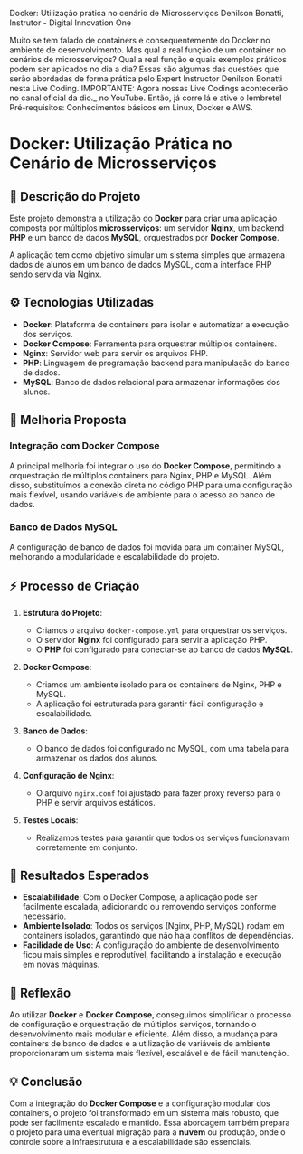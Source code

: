Docker: Utilização prática no cenário de Microsserviços
Denilson Bonatti, Instrutor - Digital Innovation One

Muito se tem falado de containers e consequentemente do Docker no ambiente de desenvolvimento. Mas qual a real função de um container no cenários de microsserviços? Qual a real função e quais exemplos práticos podem ser aplicados no dia a dia? Essas são algumas das questões que serão abordadas de forma prática pelo Expert Instructor Denilson Bonatti nesta Live Coding. IMPORTANTE: Agora nossas Live Codings acontecerão no canal oficial da dio._ no YouTube. Então, já corre lá e ative o lembrete! Pré-requisitos: Conhecimentos básicos em Linux, Docker e AWS.


# Docker: Utilização Prática no Cenário de Microsserviços

## 🚀 Descrição do Projeto

Este projeto demonstra a utilização do **Docker** para criar uma aplicação composta por múltiplos **microsserviços**: um servidor **Nginx**, um backend **PHP** e um banco de dados **MySQL**, orquestrados por **Docker Compose**.

A aplicação tem como objetivo simular um sistema simples que armazena dados de alunos em um banco de dados MySQL, com a interface PHP sendo servida via Nginx.

## ⚙️ Tecnologias Utilizadas

- **Docker**: Plataforma de containers para isolar e automatizar a execução dos serviços.
- **Docker Compose**: Ferramenta para orquestrar múltiplos containers.
- **Nginx**: Servidor web para servir os arquivos PHP.
- **PHP**: Linguagem de programação backend para manipulação do banco de dados.
- **MySQL**: Banco de dados relacional para armazenar informações dos alunos.

## 🔧 Melhoria Proposta

### **Integração com Docker Compose**

A principal melhoria foi integrar o uso do **Docker Compose**, permitindo a orquestração de múltiplos containers para Nginx, PHP e MySQL. Além disso, substituímos a conexão direta no código PHP para uma configuração mais flexível, usando variáveis de ambiente para o acesso ao banco de dados.

### **Banco de Dados MySQL**

A configuração de banco de dados foi movida para um container MySQL, melhorando a modularidade e escalabilidade do projeto.

## ⚡️ Processo de Criação

1. **Estrutura do Projeto**:
   - Criamos o arquivo `docker-compose.yml` para orquestrar os serviços.
   - O servidor **Nginx** foi configurado para servir a aplicação PHP.
   - O **PHP** foi configurado para conectar-se ao banco de dados **MySQL**.
   
2. **Docker Compose**:
   - Criamos um ambiente isolado para os containers de Nginx, PHP e MySQL.
   - A aplicação foi estruturada para garantir fácil configuração e escalabilidade.

3. **Banco de Dados**:
   - O banco de dados foi configurado no MySQL, com uma tabela para armazenar os dados dos alunos.
   
4. **Configuração de Nginx**:
   - O arquivo `nginx.conf` foi ajustado para fazer proxy reverso para o PHP e servir arquivos estáticos.

5. **Testes Locais**:
   - Realizamos testes para garantir que todos os serviços funcionavam corretamente em conjunto.

## 🎯 Resultados Esperados

- **Escalabilidade**: Com o Docker Compose, a aplicação pode ser facilmente escalada, adicionando ou removendo serviços conforme necessário.
- **Ambiente Isolado**: Todos os serviços (Nginx, PHP, MySQL) rodam em containers isolados, garantindo que não haja conflitos de dependências.
- **Facilidade de Uso**: A configuração do ambiente de desenvolvimento ficou mais simples e reprodutível, facilitando a instalação e execução em novas máquinas.

## 📝 Reflexão

Ao utilizar **Docker** e **Docker Compose**, conseguimos simplificar o processo de configuração e orquestração de múltiplos serviços, tornando o desenvolvimento mais modular e eficiente. Além disso, a mudança para containers de banco de dados e a utilização de variáveis de ambiente proporcionaram um sistema mais flexível, escalável e de fácil manutenção.

## 💡 Conclusão

Com a integração do **Docker Compose** e a configuração modular dos containers, o projeto foi transformado em um sistema mais robusto, que pode ser facilmente escalado e mantido. Essa abordagem também prepara o projeto para uma eventual migração para a **nuvem** ou produção, onde o controle sobre a infraestrutura e a escalabilidade são essenciais.
